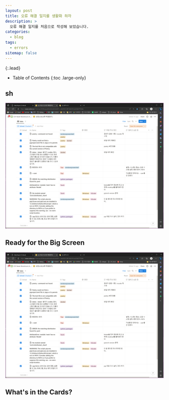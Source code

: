 ```yaml
---
layout: post
title: 오류 해결 일지를 생활화 하자
description: >
  오류 해결 일지를 처음으로 작성해 보았습니다.
categories:
  - blog
tags:
  - errors
sitemap: false
---
```



{:.lead}



- Table of Contents
{:toc .large-only}

## sh

![800x400](\assets\img\blog\오류해결일지.png "Large example image")
 
## Ready for the Big Screen

![800x400](\assets\img\blog\오류해결일지.png "Large example image")
 
## What's in the Cards?





